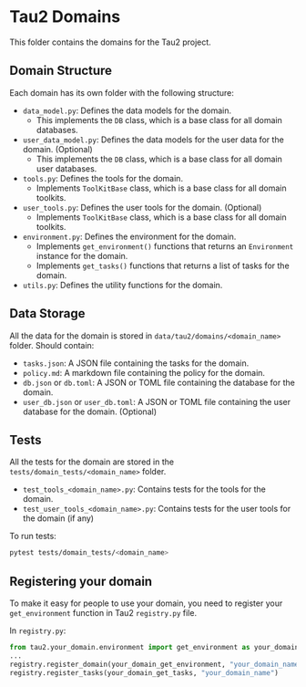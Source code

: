# Tau2 Domains

This folder contains the domains for the Tau2 project.

## Domain Structure

Each domain has its own folder with the following structure:

- `data_model.py`: Defines the data models for the domain. 
    - This implements the `DB` class, which is a base class for all domain databases.
- `user_data_model.py`: Defines the data models for the user data for the domain. (Optional)
    - This implements the `DB` class, which is a base class for all domain user databases.
- `tools.py`: Defines the tools for the domain. 
    - Implements `ToolKitBase` class, which is a base class for all domain toolkits. 
- `user_tools.py`: Defines the user tools for the domain. (Optional)
    - Implements `ToolKitBase` class, which is a base class for all domain toolkits. 
- `environment.py`: Defines the environment for the domain. 
    - Implements `get_environment()` functions that returns an `Environment` instance for the domain.
    - Implements `get_tasks()` functions that returns a list of tasks for the domain.
- `utils.py`: Defines the utility functions for the domain.

## Data Storage

All the data for the domain is stored in `data/tau2/domains/<domain_name>` folder.
Should contain:
- `tasks.json`: A JSON file containing the tasks for the domain.
- `policy.md`: A markdown file containing the policy for the domain.
- `db.json` or `db.toml`: A JSON or TOML file containing the database for the domain.
- `user_db.json` or `user_db.toml`: A JSON or TOML file containing the user database for the domain. (Optional)


## Tests
All the tests for the domain are stored in the `tests/domain_tests/<domain_name>` folder.
- `test_tools_<domain_name>.py`: Contains tests for the tools for the domain.
- `test_user_tools_<domain_name>.py`: Contains tests for the user tools for the domain (if any)


To run tests:
```sh
pytest tests/domain_tests/<domain_name>
```

## Registering your domain
To make it easy for people to use your domain, you need to register your `get_environment` function in Tau2 `registry.py` file.

In `registry.py`:
```python
from tau2.your_domain.environment import get_environment as your_domain_get_environment
...
registry.register_domain(your_domain_get_environment, "your_domain_name")
registry.register_tasks(your_domain_get_tasks, "your_domain_name")
```

